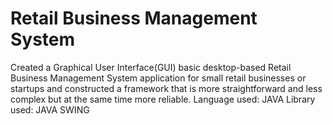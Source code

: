 # Retail Business Management System
Created a Graphical User Interface(GUI) basic desktop-based Retail Business Management System application for small retail businesses or startups and constructed a framework that is more straightforward and less complex but at the same time more reliable.
Language used: JAVA
Library used: JAVA SWING
